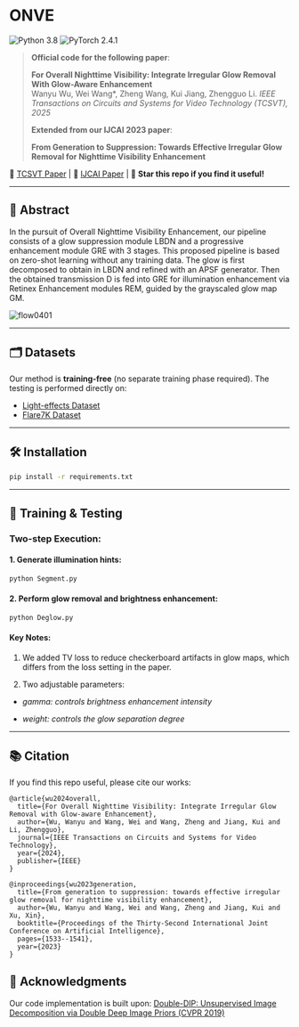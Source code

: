 # ONVE

![Python 3.8](https://img.shields.io/badge/python-3.8-blue.svg)
![PyTorch 2.4.1](https://img.shields.io/badge/pytorch-2.4.1-%23EE4C2C.svg)

> **Official code for the following paper**:
>
> **For Overall Nighttime Visibility: Integrate Irregular Glow Removal With Glow-Aware Enhancement**  
> Wanyu Wu, Wei Wang*, Zheng Wang, Kui Jiang, Zhengguo Li. 
> *IEEE Transactions on Circuits and Systems for Video Technology (TCSVT), 2025*
>
> **Extended from our IJCAI 2023 paper**:
> 
> **From Generation to Suppression: Towards Effective Irregular Glow Removal for
Nighttime Visibility Enhancement**

📄 [TCSVT Paper](https://ieeexplore.ieee.org/abstract/document/10685529) | 📄 [IJCAI Paper](https://ieeexplore.ieee.org/abstract/document/10685529) | 🌟 **Star this repo if you find it useful!**

---

## 📝 Abstract
In the pursuit of Overall Nighttime Visibility Enhancement, our pipeline consists of a glow suppression module LBDN and a progressive enhancement module GRE with 3 stages. This proposed pipeline is
based on zero-shot learning without any training data. The glow is first decomposed to obtain in LBDN and refined with an APSF generator. Then the
obtained transmission D is fed into GRE for illumination enhancement via Retinex Enhancement modules REM, guided by the grayscaled glow map GM.

![flow0401](https://github.com/user-attachments/assets/d3f91e26-2df1-40d9-b250-8dd72893c55c)


---

## 🗂️ Datasets
Our method is **training-free** (no separate training phase required). The testing is performed directly on:
- [Light-effects Dataset](https://github.com/jinyeying/night-enhancement)
- [Flare7K Dataset](https://github.com/ykdai/Flare7K)

---

## 🛠️ Installation
```bash
pip install -r requirements.txt
```
---

## 🚀 Training & Testing

### Two-step Execution:

#### 1. Generate illumination hints:
```bash
python Segment.py
```

#### 2. Perform glow removal and brightness enhancement:
```bash
python Deglow.py
```
#### Key Notes:
1. We added TV loss to reduce checkerboard artifacts in glow maps, which differs from the loss setting in the paper.

2. Two adjustable parameters:

- *gamma: controls brightness enhancement intensity*

- *weight: controls the glow separation degree*

---

## 📚 Citation
If you find this repo useful, please cite our works:
```
@article{wu2024overall,
  title={For Overall Nighttime Visibility: Integrate Irregular Glow Removal with Glow-aware Enhancement},
  author={Wu, Wanyu and Wang, Wei and Wang, Zheng and Jiang, Kui and Li, Zhengguo},
  journal={IEEE Transactions on Circuits and Systems for Video Technology},
  year={2024},
  publisher={IEEE}
}

@inproceedings{wu2023generation,
  title={From generation to suppression: towards effective irregular glow removal for nighttime visibility enhancement},
  author={Wu, Wanyu and Wang, Wei and Wang, Zheng and Jiang, Kui and Xu, Xin},
  booktitle={Proceedings of the Thirty-Second International Joint Conference on Artificial Intelligence},
  pages={1533--1541},
  year={2023}
}
```

## 🙏 Acknowledgments
Our code implementation is built upon:
[Double-DIP: Unsupervised Image Decomposition via Double Deep Image Priors (CVPR 2019)](https://openaccess.thecvf.com/content_CVPR_2019/papers/Gandelsman_Double-DIP_Unsupervised_Image_Decomposition_via_Coupled_Deep-Image-Priors_CVPR_2019_paper.pdf)

